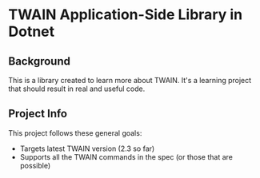 TWAIN Application-Side Library in Dotnet
==============================

Background
--------------------------------------
This is a library created to learn more about TWAIN. 
It's a learning project that should result in real and useful code.


Project Info
--------------------------------------
This project follows these general goals:

* Targets latest TWAIN version (2.3 so far)
* Supports all the TWAIN commands in the spec (or those that are possible)
 
